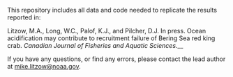 This repository includes all data and code needed to replicate the results reported in:

Litzow, M.A., Long, W.C., Palof, K.J., and Pilcher, D.J. In press. Ocean acidification may contribute to recruitment failure of Bering Sea red king crab. _Canadian Journal of Fisheries and Aquatic Sciences.___

If you have any questions, or find any errors, please contact the lead author at mike.litzow@noaa.gov.
